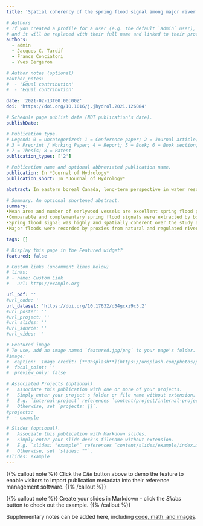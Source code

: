 ```yaml
---
title: 'Spatial coherency of the spring flood signal among major river basins of eastern boreal Canada inferred from flood rings'

# Authors
# If you created a profile for a user (e.g. the default `admin` user), write the username (folder name) here
# and it will be replaced with their full name and linked to their profile.
authors:
  - admin
  - Jacques C. Tardif
  - France Conciatori
  - Yves Bergeron

# Author notes (optional)
#author_notes:
#  - 'Equal contribution'
#  - 'Equal contribution'

date: '2021-02-13T00:00:00Z'
doi: 'https://doi.org/10.1016/j.jhydrol.2021.126084'

# Schedule page publish date (NOT publication's date).
publishDate: 

# Publication type.
# Legend: 0 = Uncategorized; 1 = Conference paper; 2 = Journal article;
# 3 = Preprint / Working Paper; 4 = Report; 5 = Book; 6 = Book section;
# 7 = Thesis; 8 = Patent
publication_types: ['2']

# Publication name and optional abbreviated publication name.
publication: In *Journal of Hydrology*
publication_short: In *Journal of Hydrology*

abstract: In eastern boreal Canada, long-term perspective in water resources and hydroelectric dam management is currently limited by the lack of long-term hydrological records. The research for new paleohydrological proxies would help fill this hydrological data gap and provide regional hydroclimatic predictive trajectories in the context of climate change. The development of long annually resolved series of earlywood vessel cross-sectional area has recently demonstrated a high potential for reconstructing high and low discharges. This study analyzes a network of 10 sites scattered around Lake Duparquet. The region covers an area of about 20000 km2 including four river basins characterized by natural and regulated rivers, and unflooded control sites. The objectives were to assess 1) the spatial coherency in flood-rings chronologies among sites and Lake Duparquet, and among hydrological regimes (natural, regulated and unflooded control) and 2) their degree of association with i) annually resolved chronologies of earlywood vessel cross-sectional area and number, ii) a reconstruction of the Harricana River spring discharge and iii) discharge data from eleven hydrometric stations distributed in the study area. It was hypothesized that flood rings would be consistent among natural rivers and absent from regulated rivers. Results showed high spatial coherency among natural rivers with flood rings recording the major floods of the last 250 years. Flood ring and earlywood vessel chronologies were strongly correlated to both reconstructed and instrumental discharge data. On regulated rivers, trees were younger than at the other sites and mainly spring floods that occurred prior to dam creation and the few extreme floods after dam creation were recorded by flood rings. One hypothesis is that older trees (before dam) most likely recorded the natural dynamic of the river, while younger trees (after dam) most likely recorded dam management maneuvers and spring flood exceeding dam capacity. Flood rings and earlywood vessel chronologies provided comparable and complementary hydrological evidence. Flood rings were easily identified visually allowing fast determination of major flood years whereas developing earlywood vessel chronologies, while being more tedious and time consuming, allowed capturing a larger spectrum of hydrological conditions.

# Summary. An optional shortened abstract.
summary: 
•Mean area and number of earlywood vessels are excellent spring flood proxies.
•Comparable and complementary spring flood signals were extracted by both proxies.
•Spring flood signal was highly and spatially coherent over the study area.
•Major floods were recorded by proxies from natural and regulated rivers

tags: []

# Display this page in the Featured widget?
featured: false

# Custom links (uncomment lines below)
# links:
# - name: Custom Link
#   url: http://example.org

url_pdf: ''
#url_code: ''
url_dataset: 'https://doi.org/10.17632/d54gcxz9c5.2'
#url_poster: ''
#url_project: ''
#url_slides: ''
#url_source: ''
#url_video: ''

# Featured image
# To use, add an image named `featured.jpg/png` to your page's folder.
#image:
#  caption: 'Image credit: [**Unsplash**](https://unsplash.com/photos/pLCdAaMFLTE)'
#  focal_point: ''
#  preview_only: false

# Associated Projects (optional).
#   Associate this publication with one or more of your projects.
#   Simply enter your project's folder or file name without extension.
#   E.g. `internal-project` references `content/project/internal-project/index.md`.
#   Otherwise, set `projects: []`.
#projects:
#  - example

# Slides (optional).
#   Associate this publication with Markdown slides.
#   Simply enter your slide deck's filename without extension.
#   E.g. `slides: "example"` references `content/slides/example/index.md`.
#   Otherwise, set `slides: ""`.
#slides: example
---
```


{{% callout note %}}
Click the _Cite_ button above to demo the feature to enable visitors to import publication metadata into their reference management software.
{{% /callout %}}

{{% callout note %}}
Create your slides in Markdown - click the _Slides_ button to check out the example.
{{% /callout %}}

Supplementary notes can be added here, including [code, math, and images](https://wowchemy.com/docs/writing-markdown-latex/).

